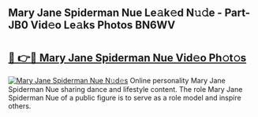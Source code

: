 ## Mary Jane Spiderman Nue Le𝚊k𝚎d N𝚞𝚍e - Part-JB0 Vid𝚎o Le𝚊ks Photos BN6WV

# <h2><a href="http://fb4xy97.evod.top/?m=Mary+Jane+Spiderman+Nue">🔗 👉🔴 Mary Jane Spiderman Nue Vid𝚎o Ph𝚘t𝚘s</a></h2>

[![Mary Jane Spiderman Nue N𝚞d𝚎s](https://i.imgur.com/8V9OHl7.gif)](http://fb4xy97.evod.top/?m=Mary+Jane+Spiderman+Nue)
Online personality Mary Jane Spiderman Nue sharing dance and lifestyle content. The role Mary Jane Spiderman Nue of a public figure is to serve as a role model and inspire others. 
